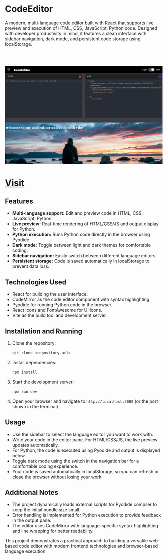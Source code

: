 # CodeEditor

A modern, multi-language code editor built with React that supports live preview and execution of HTML, CSS, JavaScript, Python code. Designed with developer productivity in mind, it features a clean interface with sidebar navigation, dark mode, and persistent code storage using localStorage.

<br>
<br>


![Code Editor](./public/code-editor.png)

<h1><a href="https://milind-code-editor.netlify.app/">Visit</a></h1>


## Features

- **Multi-language support:** Edit and preview code in HTML, CSS, JavaScript, Python.
- **Live preview:** Real-time rendering of HTML/CSS/JS and output display for Python.
- **Python execution:** Runs Python code directly in the browser using Pyodide.
- **Dark mode:** Toggle between light and dark themes for comfortable coding.
- **Sidebar navigation:** Easily switch between different language editors.
- **Persistent storage:** Code is saved automatically in localStorage to prevent data loss.

## Technologies Used

- React for building the user interface.
- CodeMirror as the code editor component with syntax highlighting.
- Pyodide for running Python code in the browser.
- React Icons and FontAwesome for UI icons.
- Vite as the build tool and development server.

## Installation and Running

1. Clone the repository:

   ```bash
   git clone <repository-url>
   ```

2. Install dependencies:

   ```bash
   npm install
   ```

3. Start the development server:

   ```bash
   npm run dev
   ```

4. Open your browser and navigate to `http://localhost:3000` (or the port shown in the terminal).


## Usage

- Use the sidebar to select the language editor you want to work with.
- Write your code in the editor pane. For HTML/CSS/JS, the live preview updates automatically.
- For Python, the code is executed using Pyodide and output is displayed below.
- Toggle dark mode using the switch in the navigation bar for a comfortable coding experience.
- Your code is saved automatically in localStorage, so you can refresh or close the browser without losing your work.

## Additional Notes

- The project dynamically loads external scripts for Pyodide compiler to keep the initial bundle size small.
- Error handling is implemented for Python execution to provide feedback in the output pane.
- The editor uses CodeMirror with language-specific syntax highlighting and line wrapping for better readability.



This project demonstrates a practical approach to building a versatile web-based code editor with modern frontend technologies and browser-based language execution.
